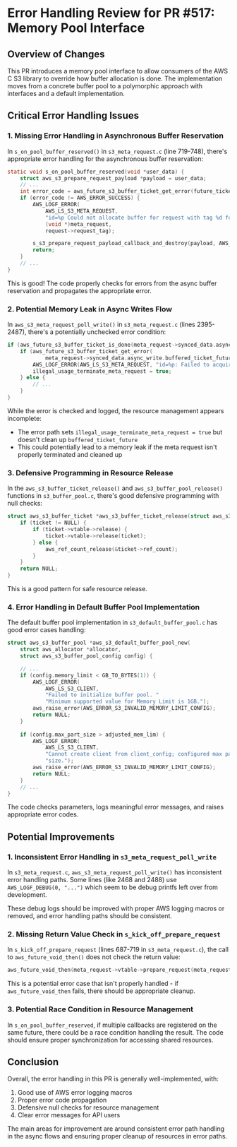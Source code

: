 # Error Handling Review for PR #517: Memory Pool Interface

## Overview of Changes

This PR introduces a memory pool interface to allow consumers of the AWS C S3 library to override how buffer allocation is done. The implementation moves from a concrete buffer pool to a polymorphic approach with interfaces and a default implementation.

## Critical Error Handling Issues

### 1. Missing Error Handling in Asynchronous Buffer Reservation

In `s_on_pool_buffer_reserved()` in `s3_meta_request.c` (line 719-748), there's appropriate error handling for the asynchronous buffer reservation:

```c
static void s_on_pool_buffer_reserved(void *user_data) {
    struct aws_s3_prepare_request_payload *payload = user_data;
    // ...
    int error_code = aws_future_s3_buffer_ticket_get_error(future_ticket);
    if (error_code != AWS_ERROR_SUCCESS) {
        AWS_LOGF_ERROR(
            AWS_LS_S3_META_REQUEST,
            "id=%p Could not allocate buffer for request with tag %d for the meta request.",
            (void *)meta_request,
            request->request_tag);

        s_s3_prepare_request_payload_callback_and_destroy(payload, AWS_ERROR_S3_BUFFER_ALLOCATION_FAILED);
        return;
    }
    // ...
}
```

This is good! The code properly checks for errors from the async buffer reservation and propagates the appropriate error.

### 2. Potential Memory Leak in Async Writes Flow

In `aws_s3_meta_request_poll_write()` in `s3_meta_request.c` (lines 2395-2487), there's a potentially unchecked error condition:

```c
if (aws_future_s3_buffer_ticket_is_done(meta_request->synced_data.async_write.buffered_ticket_future)) {
    if (aws_future_s3_buffer_ticket_get_error(
            meta_request->synced_data.async_write.buffered_ticket_future) != AWS_OP_SUCCESS) {
        AWS_LOGF_ERROR(AWS_LS_S3_META_REQUEST, "id=%p: Failed to acquire buffer.", (void *)meta_request);
        illegal_usage_terminate_meta_request = true;
    } else {
        // ...
    }
}
```

While the error is checked and logged, the resource management appears incomplete:
- The error path sets `illegal_usage_terminate_meta_request = true` but doesn't clean up `buffered_ticket_future`
- This could potentially lead to a memory leak if the meta request isn't properly terminated and cleaned up

### 3. Defensive Programming in Resource Release

In the `aws_s3_buffer_ticket_release()` and `aws_s3_buffer_pool_release()` functions in `s3_buffer_pool.c`, there's good defensive programming with null checks:

```c
struct aws_s3_buffer_ticket *aws_s3_buffer_ticket_release(struct aws_s3_buffer_ticket *ticket) {
    if (ticket != NULL) {
        if (ticket->vtable->release) {
            ticket->vtable->release(ticket);
        } else {
            aws_ref_count_release(&ticket->ref_count);
        }
    }
    return NULL;
}
```

This is a good pattern for safe resource release.

### 4. Error Handling in Default Buffer Pool Implementation

The default buffer pool implementation in `s3_default_buffer_pool.c` has good error cases handling:

```c
struct aws_s3_buffer_pool *aws_s3_default_buffer_pool_new(
    struct aws_allocator *allocator,
    struct aws_s3_buffer_pool_config config) {

    // ...
    if (config.memory_limit < GB_TO_BYTES(1)) {
        AWS_LOGF_ERROR(
            AWS_LS_S3_CLIENT,
            "Failed to initialize buffer pool. "
            "Minimum supported value for Memory Limit is 1GB.");
        aws_raise_error(AWS_ERROR_S3_INVALID_MEMORY_LIMIT_CONFIG);
        return NULL;
    }
    
    if (config.max_part_size > adjusted_mem_lim) {
        AWS_LOGF_ERROR(
            AWS_LS_S3_CLIENT,
            "Cannot create client from client_config; configured max part size should not exceed memory limit."
            "size.");
        aws_raise_error(AWS_ERROR_S3_INVALID_MEMORY_LIMIT_CONFIG);
        return NULL;
    }
    // ...
}
```

The code checks parameters, logs meaningful error messages, and raises appropriate error codes.

## Potential Improvements

### 1. Inconsistent Error Handling in `s3_meta_request_poll_write`

In `s3_meta_request.c`, `aws_s3_meta_request_poll_write()` has inconsistent error handling paths. Some lines (like 2468 and 2488) use `AWS_LOGF_DEBUG(0, "...")` which seem to be debug printfs left over from development.

These debug logs should be improved with proper AWS logging macros or removed, and error handling paths should be consistent.

### 2. Missing Return Value Check in `s_kick_off_prepare_request`

In `s_kick_off_prepare_request` (lines 687-719 in `s3_meta_request.c`), the call to `aws_future_void_then()` does not check the return value:

```c
aws_future_void_then(meta_request->vtable->prepare_request(meta_request, request), s_s3_meta_request_on_request_prepared, payload);
```

This is a potential error case that isn't properly handled - if `aws_future_void_then` fails, there should be appropriate cleanup.

### 3. Potential Race Condition in Resource Management

In `s_on_pool_buffer_reserved`, if multiple callbacks are registered on the same future, there could be a race condition handling the result. The code should ensure proper synchronization for accessing shared resources.

## Conclusion

Overall, the error handling in this PR is generally well-implemented, with:
1. Good use of AWS error logging macros
2. Proper error code propagation
3. Defensive null checks for resource management
4. Clear error messages for API users

The main areas for improvement are around consistent error path handling in the async flows and ensuring proper cleanup of resources in error paths.